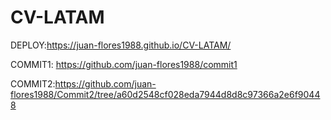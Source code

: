 # CV-LATAM
DEPLOY:https://juan-flores1988.github.io/CV-LATAM/

COMMIT1: https://github.com/juan-flores1988/commit1

COMMIT2:https://github.com/juan-flores1988/Commit2/tree/a60d2548cf028eda7944d8d8c97366a2e6f90448
